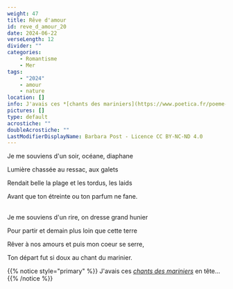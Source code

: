 ```yaml
---
weight: 47
title: Rêve d'amour
id: reve_d_amour_20
date: 2024-06-22
verseLength: 12
divider: ""
categories:
    - Romantisme
    - Mer
tags:
    - "2024"
    - amour
    - nature
location: []
info: J'avais ces *[chants des mariniers](https://www.poetica.fr/poeme-698/charles-baudelaire-parfum-exotique/)* en tête...
pictures: []
type: default
acrostiche: ""
doubleAcrostiche: ""
LastModifierDisplayName: Barbara Post - Licence CC BY-NC-ND 4.0
---
```

Je me souviens d'un soir, océane, diaphane

Lumière chassée au ressac, aux galets

Rendait belle la plage et les tordus, les laids

Avant que ton étreinte ou ton parfum ne fane.

 \
Je me souviens d'un rire, on dresse grand hunier

Pour partir et demain plus loin que cette terre

Rêver à nos amours et puis mon coeur se serre,

Ton départ fut si doux au chant du marinier.

<!-- FM:Snippet:Start data:{"id":"_simpleNotice","fields":[{"name":"content","value":"J'avais ces *[chants des mariniers](https://www.poetica.fr/poeme-698/charles-baudelaire-parfum-exotique/)* en tête..."}]} -->
{{% notice style="primary" %}}
J'avais ces *[chants des mariniers](https://www.poetica.fr/poeme-698/charles-baudelaire-parfum-exotique/)* en tête...
{{% /notice %}}
<!-- FM:Snippet:End -->